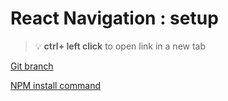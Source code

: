 # React Navigation : setup 


> :bulb: **ctrl+ left click** to open link in a new tab 

[Git branch](https://github.com/codiku/react-native-meteo/tree/013-EN-setup-navigation)

[NPM install command](https://raw.githubusercontent.com/codiku/ressources/master/react_navigation_lib_to_install.txt)